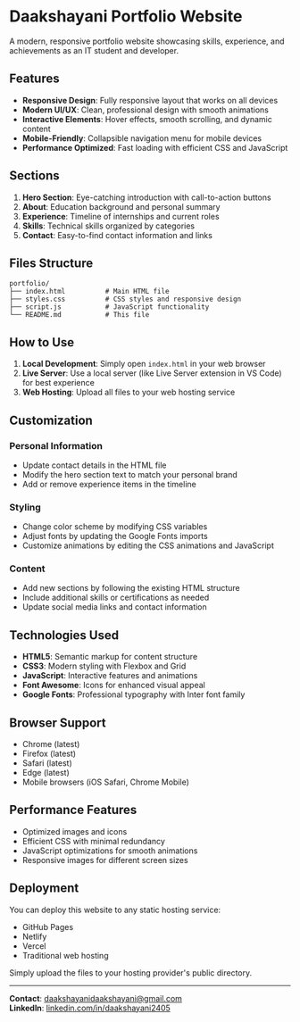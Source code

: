 # Daakshayani Portfolio Website

A modern, responsive portfolio website showcasing skills, experience, and achievements as an IT student and developer.

## Features

- **Responsive Design**: Fully responsive layout that works on all devices
- **Modern UI/UX**: Clean, professional design with smooth animations
- **Interactive Elements**: Hover effects, smooth scrolling, and dynamic content
- **Mobile-Friendly**: Collapsible navigation menu for mobile devices
- **Performance Optimized**: Fast loading with efficient CSS and JavaScript

## Sections

1. **Hero Section**: Eye-catching introduction with call-to-action buttons
2. **About**: Education background and personal summary
3. **Experience**: Timeline of internships and current roles
4. **Skills**: Technical skills organized by categories
5. **Contact**: Easy-to-find contact information and links

## Files Structure

```
portfolio/
├── index.html          # Main HTML file
├── styles.css          # CSS styles and responsive design
├── script.js           # JavaScript functionality
└── README.md           # This file
```

## How to Use

1. **Local Development**: Simply open `index.html` in your web browser
2. **Live Server**: Use a local server (like Live Server extension in VS Code) for best experience
3. **Web Hosting**: Upload all files to your web hosting service

## Customization

### Personal Information
- Update contact details in the HTML file
- Modify the hero section text to match your personal brand
- Add or remove experience items in the timeline

### Styling
- Change color scheme by modifying CSS variables
- Adjust fonts by updating the Google Fonts imports
- Customize animations by editing the CSS animations and JavaScript

### Content
- Add new sections by following the existing HTML structure
- Include additional skills or certifications as needed
- Update social media links and contact information

## Technologies Used

- **HTML5**: Semantic markup for content structure
- **CSS3**: Modern styling with Flexbox and Grid
- **JavaScript**: Interactive features and animations
- **Font Awesome**: Icons for enhanced visual appeal
- **Google Fonts**: Professional typography with Inter font family

## Browser Support

- Chrome (latest)
- Firefox (latest)
- Safari (latest)
- Edge (latest)
- Mobile browsers (iOS Safari, Chrome Mobile)

## Performance Features

- Optimized images and icons
- Efficient CSS with minimal redundancy
- JavaScript optimizations for smooth animations
- Responsive images for different screen sizes

## Deployment

You can deploy this website to any static hosting service:

- GitHub Pages
- Netlify
- Vercel
- Traditional web hosting

Simply upload the files to your hosting provider's public directory.

---

**Contact**: daakshayanidaakshayani@gmail.com  
**LinkedIn**: [linkedin.com/in/daakshayani2405](https://www.linkedin.com/in/daakshayani2405)
